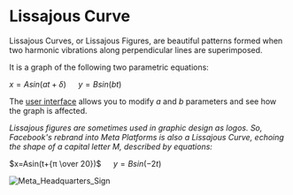 # Lissajous Curve
Lissajous Curves, or Lissajous Figures, are beautiful patterns formed when two harmonic vibrations along perpendicular lines are superimposed. 

It is a graph of the following two parametric equations:

$x=Asin(at+δ)$ &emsp;
$y=Bsin(bt)$ 

The [user interface](https://ndrydbv.github.io/lissajous) allows you to modify $a$ and $b$ parameters and see how the graph is affected.


*Lissajous figures are sometimes used in graphic design as logos. So, Facebook's rebrand into Meta Platforms is also a Lissajous Curve, echoing the shape of a capital letter M, described by equations:*

$x=Asin(t+{π \over 20})$ &emsp;
$y=Bsin(-2t)$ 

![Meta_Headquarters_Sign](https://upload.wikimedia.org/wikipedia/commons/4/43/Meta_Headquarters_Sign.jpg)
